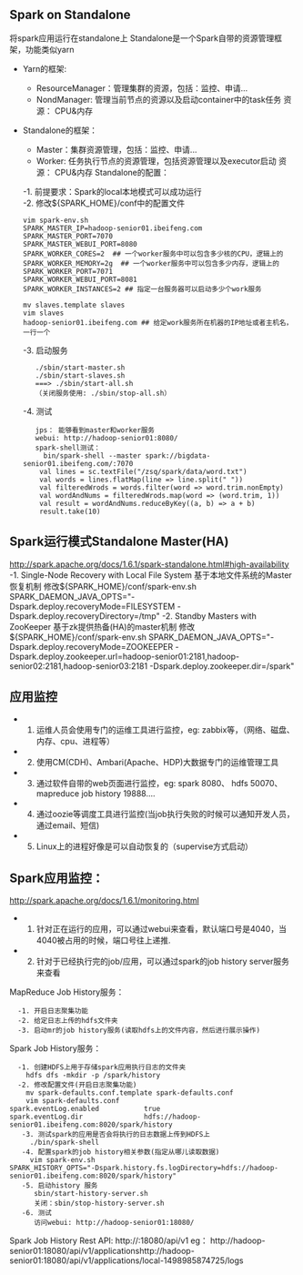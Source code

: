 ## Spark on Standalone
  将spark应用运行在standalone上
  Standalone是一个Spark自带的资源管理框架，功能类似yarn
  * Yarn的框架:
    * ResourceManager：管理集群的资源，包括：监控、申请...
    * NondManager: 管理当前节点的资源以及启动container中的task任务
    资源：
      CPU&内存
  * Standalone的框架：
    * Master：集群资源管理，包括：监控、申请...
    * Worker: 任务执行节点的资源管理，包括资源管理以及executor启动
    资源：
      CPU&内存
   Standalone的配置：

    -1. 前提要求：Spark的local本地模式可以成功运行<br>
    -2. 修改${SPARK_HOME}/conf中的配置文件
    ```
    vim spark-env.sh
    SPARK_MASTER_IP=hadoop-senior01.ibeifeng.com
    SPARK_MASTER_PORT=7070
    SPARK_MASTER_WEBUI_PORT=8080
    SPARK_WORKER_CORES=2  ## 一个worker服务中可以包含多少核的CPU，逻辑上的
    SPARK_WORKER_MEMORY=2g  ## 一个worker服务中可以包含多少内存，逻辑上的
    SPARK_WORKER_PORT=7071
    SPARK_WORKER_WEBUI_PORT=8081
    SPARK_WORKER_INSTANCES=2 ## 指定一台服务器可以启动多少个work服务

    mv slaves.template slaves
    vim slaves
    hadoop-senior01.ibeifeng.com ## 给定work服务所在机器的IP地址或者主机名，一行一个
    ```
    
    -3. 启动服务
    ```
       ./sbin/start-master.sh
       ./sbin/start-slaves.sh
       ===> ./sbin/start-all.sh
       （关闭服务使用: ./sbin/stop-all.sh）
    ```
    -4. 测试
    ```
       jps： 能够看到master和worker服务
       webui: http://hadoop-senior01:8080/
       spark-shell测试：
         bin/spark-shell --master spark://bigdata-senior01.ibeifeng.com/:7070
        val lines = sc.textFile("/zsq/spark/data/word.txt")
        val words = lines.flatMap(line => line.split(" "))
        val filteredWrods = words.filter(word => word.trim.nonEmpty)
        val wordAndNums = filteredWrods.map(word => (word.trim, 1))
        val result = wordAndNums.reduceByKey((a, b) => a + b)
        result.take(10)
    ```

## Spark运行模式Standalone Master(HA)
  http://spark.apache.org/docs/1.6.1/spark-standalone.html#high-availability
  -1. Single-Node Recovery with Local File System
    基于本地文件系统的Master恢复机制
    修改${SPARK_HOME}/conf/spark-env.sh
SPARK_DAEMON_JAVA_OPTS="-Dspark.deploy.recoveryMode=FILESYSTEM -Dspark.deploy.recoveryDirectory=/tmp"
  -2. Standby Masters with ZooKeeper
    基于zk提供热备(HA)的master机制
    修改${SPARK_HOME}/conf/spark-env.sh
SPARK_DAEMON_JAVA_OPTS="-Dspark.deploy.recoveryMode=ZOOKEEPER -Dspark.deploy.zookeeper.url=hadoop-senior01:2181,hadoop-senior02:2181,hadoop-senior03:2181 -Dspark.deploy.zookeeper.dir=/spark"


## 应用监控
  * 1. 运维人员会使用专门的运维工具进行监控，eg: zabbix等，（网络、磁盘、内存、cpu、进程等）
  * 2. 使用CM(CDH)、Ambari(Apache、HDP)大数据专门的运维管理工具
  * 3. 通过软件自带的web页面进行监控，eg: spark 8080、 hdfs 50070、mapreduce job history 19888....
  * 4. 通过oozie等调度工具进行监控(当job执行失败的时候可以通知开发人员，通过email、短信)
  * 5. Linux上的进程好像是可以自动恢复的（supervise方式启动）


## Spark应用监控：
  http://spark.apache.org/docs/1.6.1/monitoring.html
  * 1. 针对正在运行的应用，可以通过webui来查看，默认端口号是4040，当4040被占用的时候，端口号往上递推.
  * 2. 针对于已经执行完的job/应用，可以通过spark的job history server服务来查看

MapReduce Job History服务：
```
  -1. 开启日志聚集功能
  -2. 给定日志上传的hdfs文件夹
  -3. 启动mr的job history服务(读取hdfs上的文件内容，然后进行展示操作)
```

Spark Job History服务：
```
  -1. 创建HDFS上用于存储spark应用执行日志的文件夹
    hdfs dfs -mkdir -p /spark/history
  -2. 修改配置文件(开启日志聚集功能)
    mv spark-defaults.conf.template spark-defaults.conf
    vim spark-defaults.conf
spark.eventLog.enabled           true
spark.eventLog.dir               hdfs://hadoop-senior01.ibeifeng.com:8020/spark/history
   -3. 测试spark的应用是否会将执行的日志数据上传到HDFS上
     ./bin/spark-shell
   -4. 配置spark的job history相关参数(指定从哪儿读取数据)
     vim spark-env.sh
SPARK_HISTORY_OPTS="-Dspark.history.fs.logDirectory=hdfs://hadoop-senior01.ibeifeng.com:8020/spark/history"
   -5. 启动history 服务
      sbin/start-history-server.sh
      关闭：sbin/stop-history-server.sh
   -6. 测试
      访问webui: http://hadoop-senior01:18080/
```


Spark Job History Rest API:
   http://<server-url>:18080/api/v1 
   eg：
     http://hadoop-senior01:18080/api/v1/applicationshttp://hadoop-senior01:18080/api/v1/applications/local-1498985874725/logs 
